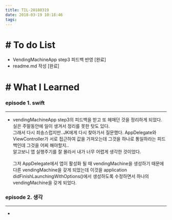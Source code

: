 ```yaml
---
title: TIL-20180319
date: 2018-03-19 10:18:46
tags: 
---
```


# # To do List

- VendingMachineApp step3 피드백 반영 [완료]
- readme.md 작성 [완료]


# # What I Learned

### episode 1. swift

---

- vendingMachineApp step3의 피드백을 받고 또 헤매던 것을 정리하게 되었다. 실은 주말동안에 일이 생겨서 정리를 못한 탓도 있다.<br  />
그래서 다시 죄송스럽지만..JK에게 다시 찾아가서 질문했다. AppDelegate와 ViewController가 서로 접근하여 값을 가져오는데 그것을 하나로 통일하라는 피드백인데 그것을 어찌 해야할지..<br  />
알고보니 앱 실행주기를 잘 몰라서 내가 너무 어렵게 생각한 것이었다. <br  /><br  />
그저 AppDelegate에서 앱이 활성화 될 때 vendingMachine을 생성하기 때문에 다른 vendingMachine을 갖게 되었는데 이것을 application didFinishLaunchingWithOptions()에서 생성하도록 수정하면서 하나의 vendingMachine을 갖게 되었다. 

### episode 2. 생각

---

- 